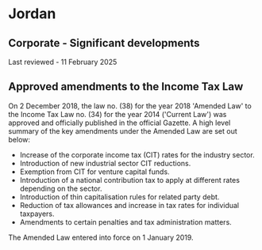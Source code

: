 # Jordan
## Corporate - Significant developments
Last reviewed - 11 February 2025
## Approved amendments to the Income Tax Law
On 2 December 2018, the law no. (38) for the year 2018 'Amended Law' to the Income Tax Law no. (34) for the year 2014 ('Current Law') was approved and officially published in the official Gazette.
A high level summary of the key amendments under the Amended Law are set out below:
  * Increase of the corporate income tax (CIT) rates for the industry sector. 
  * Introduction of new industrial sector CIT reductions. 
  * Exemption from CIT for venture capital funds. 
  * Introduction of a national contribution tax to apply at different rates depending on the sector. 
  * Introduction of thin capitalisation rules for related party debt. 
  * Reduction of tax allowances and increase in tax rates for individual taxpayers. 
  * Amendments to certain penalties and tax administration matters. 


The Amended Law entered into force on 1 January 2019.
